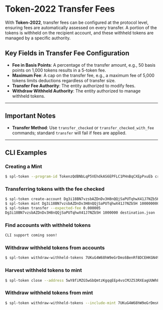 # Token-2022 Transfer Fees

With **Token-2022**, transfer fees can be configured at the protocol level, ensuring fees are automatically assessed on every transfer. A portion of the tokens is withheld on the recipient account, and these withheld tokens are managed by a specific authority.

## Key Fields in Transfer Fee Configuration

- **Fee in Basis Points**: A percentage of the transfer amount, e.g., 50 basis points on 1,000 tokens results in a 5-token fee.
- **Maximum Fee**: A cap on the transfer fee, e.g., a maximum fee of 5,000 tokens limits deductions regardless of transfer size.
- **Transfer Fee Authority**: The entity authorized to modify fees.
- **Withdraw Withheld Authority**: The entity authorized to manage withheld tokens.

---

## Important Notes

- **Transfer Method**: Use `transfer_checked` or `transfer_checked_with_fee` commands; standard `transfer` will fail if fees are applied.

---

## CLI Examples

### Creating a Mint

```bash
$ spl-token --program-id TokenzQdBNbLqP5VEhdkAS6EPFLC1PHnBqCXEpPxuEb create-token --transfer-fee 50 5000
```

### Transferring tokens with the fee checked

```bash
$ spl-token create-account Dg3i18BN7vzsbAZDnDv3H8nQQjSaPUTqhwX41J7NZb5H
$ spl-token mint Dg3i18BN7vzsbAZDnDv3H8nQQjSaPUTqhwX41J7NZb5H 1000000000
$ spl-token transfer --expected-fee 0.000005
Dg3i18BN7vzsbAZDnDv3H8nQQjSaPUTqhwX41J7NZb5H 1000000 destination.json
```

### Find accounts with withheld tokens

```bash
CLI support coming soon!
```

### Withdraw withheld tokens from accounts

```bash
$ spl-token withdraw-withheld-tokens 7UKuG4W68hW9eGrDms6BenRf8DCEHKGN49xewtWyB5cx 5wY8fiMZG5wGbQmtzKgqqEEp4vsCMJZ53RXEagUUWhEr
```

### Harvest withheld tokens to mint

```bash
$ spl-token close --address 5wY8fiMZG5wGbQmtzKgqqEEp4vsCMJZ53RXEagUUWhEr
```

### Withdraw withheld tokens from mint

```bash
$ spl-token withdraw-withheld-tokens --include-mint 7UKuG4W68hW9eGrDms6BenRf8DCEHKGN49xewtWyB5cx
```
